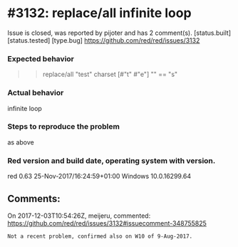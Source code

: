 
#3132: replace/all infinite loop
================================================================================
Issue is closed, was reported by pijoter and has 2 comment(s).
[status.built] [status.tested] [type.bug]
<https://github.com/red/red/issues/3132>

### Expected behavior
>> replace/all "test" charset [#"t" #"e"] ""
== "s"
### Actual behavior
infinite loop 
### Steps to reproduce the problem
as above
### Red version and build date, operating system with version.
red 0.63
25-Nov-2017/16:24:59+01:00
Windows 10.0.16299.64



Comments:
--------------------------------------------------------------------------------

On 2017-12-03T10:54:26Z, meijeru, commented:
<https://github.com/red/red/issues/3132#issuecomment-348755825>

    Not a recent problem, confirmed also on W10 of 9-Aug-2017.

